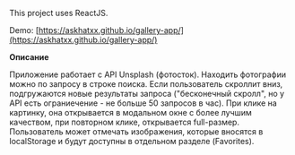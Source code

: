 This project uses ReactJS.

Demo: [https://askhatxx.github.io/gallery-app/](https://askhatxx.github.io/gallery-app/)

**Описание**

Приложение работает с API Unsplash (фотосток). Находить фотографии можно по запросу в строке поиска. Если пользователь скроллит вниз, подгружаются новые результаты запроса ("бесконечный скролл", но у API есть ограниечение - не больше 50 запросов в час). При клике на картинку, она открывается в модальном окне с более лучшим качеством, при повторном клике, открывается full-размер. Пользователь может отмечать изображения, которые вносятся в localStorage и будут доступны в отдельном разделе (Favorites).